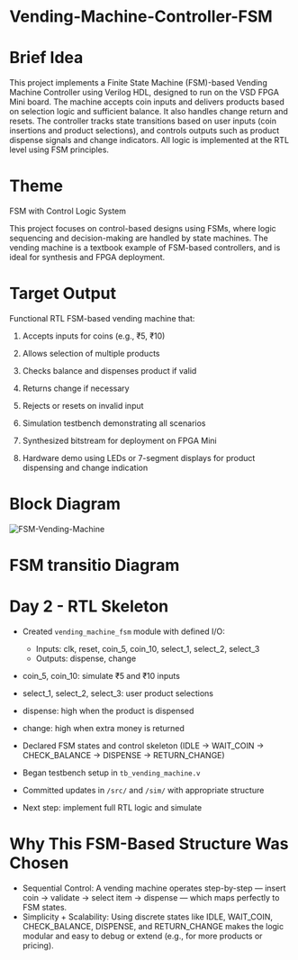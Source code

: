 # Vending-Machine-Controller-FSM
# Brief Idea
This project implements a Finite State Machine (FSM)-based Vending Machine Controller using Verilog HDL, designed to run on the VSD FPGA Mini board. The machine accepts coin inputs and delivers products based on selection logic and sufficient balance. It also handles change return and resets.
The controller tracks state transitions based on user inputs (coin insertions and product selections), and controls outputs such as product dispense signals and change indicators. All logic is implemented at the RTL level using FSM principles.

# Theme
FSM with Control Logic System

This project focuses on control-based designs using FSMs, where logic sequencing and decision-making are handled by state machines. The vending machine is a textbook example of FSM-based controllers, and is ideal for synthesis and FPGA deployment.

# Target Output
Functional RTL FSM-based vending machine that:

1. Accepts inputs for coins (e.g., ₹5, ₹10)
   
2. Allows selection of multiple products

3. Checks balance and dispenses product if valid

4. Returns change if necessary

5. Rejects or resets on invalid input

6. Simulation testbench demonstrating all scenarios

7. Synthesized bitstream for deployment on FPGA Mini

8. Hardware demo using LEDs or 7-segment displays for product dispensing and change indication
# Block Diagram
![FSM-Vending-Machine](https://github.com/user-attachments/assets/31d47e1c-2367-4cef-a00c-ae2fc338c674)

# FSM transitio Diagram

# Day 2 - RTL Skeleton

- Created `vending_machine_fsm` module with defined I/O:
  - Inputs: clk, reset, coin_5, coin_10, select_1, select_2, select_3
  - Outputs: dispense, change
  
- coin_5, coin_10: simulate ₹5 and ₹10 inputs

- select_1, select_2, select_3: user product selections

- dispense: high when the product is dispensed

- change: high when extra money is returned

- Declared FSM states and control skeleton (IDLE → WAIT_COIN → CHECK_BALANCE → DISPENSE → RETURN_CHANGE)
- Began testbench setup in `tb_vending_machine.v`
- Committed updates in `/src/` and `/sim/` with appropriate structure
- Next step: implement full RTL logic and simulate

# Why This FSM-Based Structure Was Chosen
- Sequential Control: A vending machine operates step-by-step — insert coin → validate → select item → dispense — which maps perfectly to FSM states.
- Simplicity + Scalability: Using discrete states like IDLE, WAIT_COIN, CHECK_BALANCE, DISPENSE, and RETURN_CHANGE makes the logic modular and easy to debug or extend (e.g., for more products or pricing).


